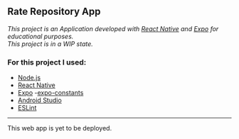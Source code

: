 Rate Repository App
---

_This project is an <!-- Progressive Web --> Application developed with [React Native](https://reactnative.dev/) and [Expo](https://expo.dev/) for educational purposes._  
_This project is in a WIP state._  

<h3>For this project I used:</h3>  

- [Node.js](https://nodejs.org)
- [React Native](https://reactnative.dev/)
- [Expo](https://expo.dev/)
  -[expo-constants](https://docs.expo.dev/versions/latest/sdk/constants/)
- [Android Studio](https://developer.android.com/studio)
- [ESLint](https://www.npmjs.com/package/eslint)

<!-- ---

[some other link or noteworthy thing?](https://other-relevant-link-or-noteworthy-thing/)  -->

---

This web app is yet to be deployed.
